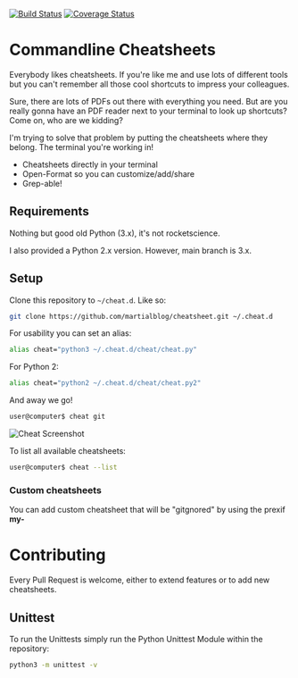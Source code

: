 [![Build Status](https://travis-ci.org/martialblog/cheatsheet.svg?branch=master)](https://travis-ci.org/martialblog/cheatsheet) [![Coverage Status](https://coveralls.io/repos/github/martialblog/cheatsheet/badge.svg?branch=master)](https://coveralls.io/github/martialblog/cheatsheet?branch=master)

# Commandline Cheatsheets

Everybody likes cheatsheets. If you're like me and use lots of different tools but you can't remember all those cool shortcuts to impress your colleagues.

Sure, there are lots of PDFs out there with everything you need. But are you really gonna have an PDF reader next to your terminal to look up shortcuts? Come on, who are we kidding?

I'm trying to solve that problem by putting the cheatsheets where they belong. The terminal you're working in!

- Cheatsheets directly in your terminal
- Open-Format so you can customize/add/share
- Grep-able!

## Requirements

Nothing but good old Python (3.x), it's not rocketscience.

I also provided a Python 2.x version. However, main branch is 3.x.

## Setup
Clone this repository to ```~/cheat.d```. Like so:

```bash
git clone https://github.com/martialblog/cheatsheet.git ~/.cheat.d
```

For usability you can set an alias:

```bash
alias cheat="python3 ~/.cheat.d/cheat/cheat.py"
```

For Python 2:

```bash
alias cheat="python2 ~/.cheat.d/cheat/cheat.py2"
```

And away we go!

```bash
user@computer$ cheat git
```

![Cheat Screenshot](cheat-screenshot.png?raw=true "Cheat Screenshot")

To list all available cheatsheets:

```bash
user@computer$ cheat --list
```

### Custom cheatsheets

You can add custom cheatsheet that will be "gitgnored" by using the prexif **my-**

# Contributing

Every Pull Request is welcome, either to extend features or to add new cheatsheets.

## Unittest

To run the Unittests simply run the Python Unittest Module within the repository:

```bash
python3 -m unittest -v
```
